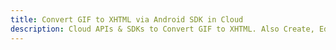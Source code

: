 ---title: Convert GIF to XHTML via Android SDK in Clouddescription: Cloud APIs & SDKs to Convert GIF to XHTML. Also Create, Edit & Render Microsoft Word & OpenOffice documents in the Cloud.---